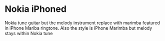 # Nokia iPhoned

Nokia tune guitar but the melody instrument replace with marimba featured in iPhone Mariba ringtone. Also the style is iPhone Marimba but melody stays within Nokia tune